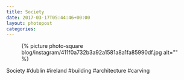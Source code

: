 ```yaml
---
title: Society
date: 2017-03-17T05:44:46+00:00
layout: photopost
categories:
---
```


<figure class="photo photo--square">
  {% picture photo-square blog/instagram/411f0a732b3a92a1581a8a1fa85990df.jpg alt="" %}
</figure>

Society
#dublin #ireland #building #architecture #carving
